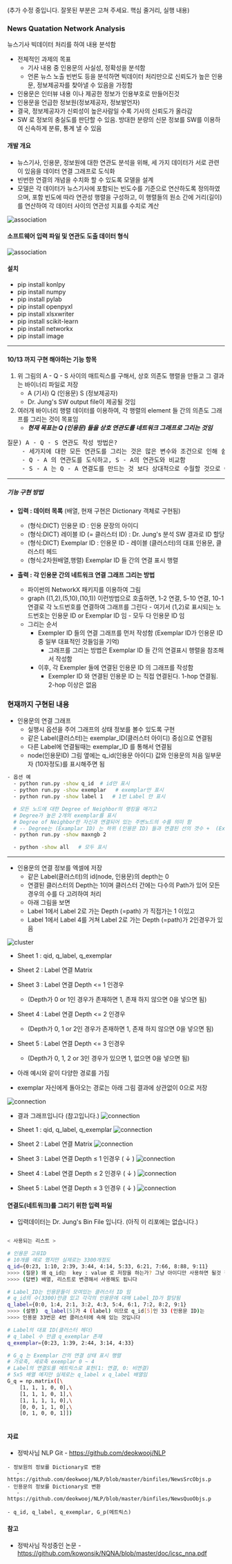 (추가 수정 중입니다. 잘못된 부분은 고쳐 주세요. 핵심 줄거리, 실행 내용)

### News Quatation Network Analysis 

뉴스기사 빅데이터 처리를 하여 내용 분석함
 - 전체적인 과제의 목표
   - 기사 내용 중 인용문의 사실성, 정확성을 분석함 
   - 언론 뉴스 노출 빈번도 등을 분석하면 빅데이터 처리만으로 신뢰도가 높은 인용문, 정보제공자를 찾아낼 수 있음을 가정함
 - 인용문은 인터뷰 내용 이나 제공한 정보가 인용부호로 만들어진것
 - 인용문을 언급한 정보원(정보제공자, 정보발언자)
 - 결국, 정보제공자가 신뢰성이 높은사람일 수록 기사의 신뢰도가 올라감
 - SW 로 정보의 충실도를 판단할 수 있음. 방대한 분량의 신문 정보를 SW를 이용하여 신속하게 분류, 통계 낼 수 있음

#### 개발 개요

   - 뉴스기사, 인용문, 정보원에 대한 연관도 분석을 위해, 세 가지 데이터가 서로 관련이 있음을 데이터 연결 그래프로 도식화
   - 빈번한 연결의 개념을 수치화 할 수 있도록 모델을 설계
   - 모델은 각 데이터가 뉴스기사에 포함되는 빈도수를 기준으로 연산하도록 정의하였으며, 포함 빈도에 따라 연관성 행렬을 구성하고, 이 행렬들의 원소 간에 거리(길이)를 연산하여 각 데이터 사이의 연관성 지표를 수치로 계산

![association](https://raw.githubusercontent.com/kowonsik/NQNA/master/png/s-q-a_association.png)

#### 소프트웨어 입력 파일 및 연관도 도출 데이터 형식
![association](https://raw.githubusercontent.com/kowonsik/NQNA/master/png/xls_files_with_arrow.png)


#### 설치
  - pip install konlpy
  - pip install numpy
  - pip install pylab
  - pip install openpyxl
  - pip install xlsxwriter
  - pip install scikit-learn
  - pip install networkx
  - pip install image

------

#### 10/13 까지 구현 해야하는 기능 항목

1. 위 그림의 A - Q - S 사이의 매트릭스를 구해서, 상호 의존도 행렬을 만들고 그 결과는 바이너리 파일로 저장
    * A (기사) Q (인용문) S (정보제공자)
    * Dr. Jung's SW output file이 제공될 것임
2. 여러개 바이너리 행렬 데이터를 이용하여, 각 행렬의 element 들 간의 의존도 그래프를 그리는 것이 목표임
    * ___현재 목표는 Q (인용문) 들을 상호 연관도를 네트워크 그래프로 그리는 것임___

<pre>
질문) A - Q - S 연관도 작성 방법은? 
    - 세가지에 대한 모든 연관도를 그리는 것은 많은 변수와 조건으로 인해 쉽지 않아 보임, 그래서 이번에는 부분별로 작업을 수행해서 상호 비교함
    - Q - A 의 연관도를 도식하고, S - A의 연관도와 비교함
    - S - A 는 Q - A 연결도를 만드는 것 보다 상대적으로 수월할 것으로 예상됨
</pre>

-----

##### 기능 구현 방법 

   * __입력 : 데이터 목록__  (배열, 현재 구현은 Dictionary 객체로 구현됨)
     * (형식:DICT) 인용문 ID : 인용 문장의 아이디
     * (형식:DICT) 레이블 ID (= 클러스터 ID) : Dr. Jung's 분석 SW 결과로 ID 할당
     * (형식:DICT) Exemplar ID : 인용문 ID - 레이블 (클러스터)의 대표 인용문, 클러스터 헤드
     * (형식:2차원배열,행렬) Exemplar ID 들 간의 연결 표시 행렬 
   
   * __출력 : 각 인용문 간의 네트워크 연결 그래프 그리는 방법__
     * 파이썬의 NetworkX 패키지를 이용하여 그림
     * graph ((1,2),(5,10),(10,1)) 이런방법으로 호출하면, 1-2 연결, 5-10 연결, 10-1 연결로 각 노드번호를 연결하여 그래프를 그린다 - 여기서 (1,2)로 표시되는 노드번호는 인용문 ID or Exemplar ID 임 - 모두 다 인용문 ID 임  
     * 그리는 순서
       * Exempler ID 들의 연결 그래프를 먼저 작성함 (Exemplar ID가 인용문 ID 중 일부 대표적인 것들임을 기억) 
         * 그래프를 그리는 방법은 Exemplar ID 들 간의 연결표시 행렬을 참조해서 작성함
       * 이후, 각 Exempler 들에 연결된 인용문 ID 의 그래프를 작성함
         *  Exempler ID 와 연결된 인용문 ID 는 직접 연결된다. 1-hop 연결됨. 2-hop 이상은 없음  


### 현재까지 구현된 내용

- 인용문의 연결 그래프
   - 실행시 옵션을 주어 그래프의 상태 정보를 볼수 있도록 구현
   - 같은 Label(클러스터)는 exemplar_ID(클러스터 아이디) 중심으로 연결됨
   - 다른 Label에 연결될때는 exemplar_ID 를 통해서 연결됨
   - node(인용문ID) 그림 옆에는 q_id(인용문 아이디) 값와 인용문의 처음 일부문자 (10자정도)를 표시해주면 됨


````sh
- 옵션 예
  - python run.py -show q_id  # id만 표시
  - python run.py -show exemplar   # exemplar만 표시
  - python run.py -show label 1   # 1번 Label 만 표시

  # 모든 노드에 대한 Degree of Neighbor의 랭킹을 매기고 
  # Degree가 높은 2개의 exemplar를 표시
  # Degree of Neighbor란 자신과 연결되어 있는 주변노드의 수를 의미 함
  # -- Degree는 (Examplar ID) 는 하위 (인용문 ID) 들과 연결된 선의 갯수 +  (Examplar ID)가 다른 (Examplar ID)와 연결된 선의 갯수 임
  - python run.py -show maxngb 2   

  - python -show all   # 모두 표시
````

-------

- 인용문의 연결 정보를 엑셀에 저장
   - 같은 Label(클러스터)의 id(node, 인용문)의 depth는 0
   - 연결된 클러스터의 Depth는 1이며 클러스터 간에는 다수의 Path가 있어 모든 경우의 수를 다 고려하여 처리
   - 아래 그림을 보면 
   - Label 1에서 Label 2로 가는 Depth (=path) 가 직접가는 1 이있고
   - Label 1에서 Label 4를 거쳐 Label 2로 가는 Depth (=path)가 2인경우가 있음

![cluster](https://raw.githubusercontent.com/kowonsik/NQNA/master/png/cluster.png)

   - Sheet 1 : qid, q_label, q_exemplar
   - Sheet 2 : Label 연결 Matrix
   - Sheet 3 : Label 연결 Depth <= 1 인경우
     - (Depth가 0 or 1인 경우가 존재하면 1, 존재 하지 않으면 0을 넣으면 됨)
   - Sheet 4 : Label 연결 Depth <= 2 인경우
     - (Depth가 0, 1 or 2인 경우가 존재하면 1, 존재 하지 않으면 0을 넣으면 됨)
   - Sheet 5 : Label 연결 Depth <= 3 인경우
     - (Depth가 0, 1, 2 or 3인 경우가 있으면 1, 없으면 0을 넣으면 됨)  

   - 아래 예시와 같이 다양한 경로를 가짐
   - exemplar 자신에게 돌아오는 경로는 아래 그림 결과에 상관없이 0으로 저장

![connection](https://raw.githubusercontent.com/kowonsik/NQNA/master/png/path.png)

   - 결과 그래프입니다 (참고입니다.)
![connection](https://raw.githubusercontent.com/kowonsik/NQNA/master/png/connection_path.png)
   
   - Sheet 1 : qid, q_label, q_exemplar
![connection](https://raw.githubusercontent.com/kowonsik/NQNA/master/png/id.png)
   
   - Sheet 2 : Label 연결 Matrix
![connection](https://raw.githubusercontent.com/kowonsik/NQNA/master/png/matrix.png)
      
   - Sheet 3 : Label 연결 Depth ≤ 1 인경우 ( ↓ )
![connection](https://raw.githubusercontent.com/kowonsik/NQNA/master/png/d1.png)
       
   - Sheet 4 : Label 연결 Depth ≤ 2 인경우 ( ↓ )
![connection](https://raw.githubusercontent.com/kowonsik/NQNA/master/png/d2.png)
       
   - Sheet 5 : Label 연결 Depth ≤ 3 인경우 ( ↓ )
![connection](https://raw.githubusercontent.com/kowonsik/NQNA/master/png/d3.png)

#### 연결도(네트워크)를 그리기 위한 입력 파일
   - 입력데이터는 Dr. Jung's Bin File 입니다. (아직 이 리포에는 없습니다.)

````sh

< 사용되는 리스트 >

# 인용문 고유ID
# 10개를 예로 했지만 실제로는 3300개정도
q_id={0:23, 1:10, 2:39, 3:44, 4:14, 5:33, 6:21, 7:66, 8:88, 9:11}
>>>> (질문) 왜 q_id는  key : value 로 저장을 하는가? 그냥 아이디만 사용하면 될것 같은데....
>>>> (답변) 배열, 리스트로 변경해서 사용해도 됩니다

# Label_ID는 인용문들이 모여있는 클러스터 ID 임 
# q_id의 수(3300)만큼 있고 각각의 인용문에 대해 Label_ID가 할당됨
q_label={0:0, 1:4, 2:1, 3:2, 4:3, 5:4, 6:1, 7:2, 8:2, 9:1}
>>>> (설명)  q_label[5]가 4 (label) 이므로 q_id[5]인 33 (인용문 ID)는 
>>>> 인용문 33번은 4번 클러스터에 속해 있는 것입니다

# Label의 대표 ID(클러스터 헤더)
# q_label 수 만큼 q_exemplar 존재
q_exemplar={0:23, 1:39, 2:44, 3:14, 4:33}

# G_q 는 Exemplar 간의 연결 상태 표시 행렬
# 가로축, 세로축 exemplar 0 ~ 4
# Label의 연결도를 메트릭스로 표현(1: 연결, 0: 비연결)
# 5x5 배열 예지만 실제로는 q_label x q_label 배열임
G_q = np.matrix([\
    [1, 1, 1, 0, 0],\
    [1, 1, 1, 0, 1],\
    [1, 1, 1, 1, 0],\
    [0, 0, 1, 1, 0],\
    [0, 1, 0, 0, 1]])
    
````

#### 자료
   - 정박사님 NLP Git
    - https://github.com/deokwooj/NLP
    
    - 정보원의 정보를 Dictionary로 변환
       - https://github.com/deokwooj/NLP/blob/master/binfiles/NewsSrcObjs.p
    - 인용문의 정보를 Dictionary로 변환
       - https://github.com/deokwooj/NLP/blob/master/binfiles/NewsQuoObjs.p
       
    - q_id, q_label, q_exemplar, G_p(메트릭스)

#### 참고    
   - 정박사님 작성중인 논문
    - https://github.com/kowonsik/NQNA/blob/master/doc/icsc_nna.pdf
